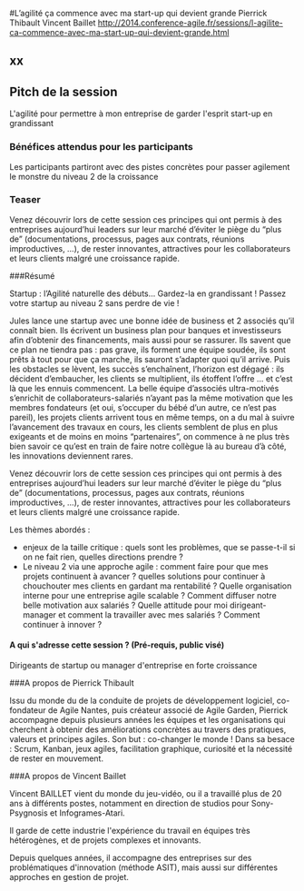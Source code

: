 #L’agilité ça commence avec ma start-up qui devient grande
     Pierrick Thibault
     Vincent Baillet
     http://2014.conference-agile.fr/sessions/l-agilite-ca-commence-avec-ma-start-up-qui-devient-grande.html

## xx

## Pitch de la session
 L'agilité pour permettre à mon entreprise de garder l'esprit start-up en grandissant

### Bénéfices attendus pour les participants
Les participants partiront avec des pistes concrètes pour passer agilement le monstre du niveau 2 de la croissance

### Teaser
Venez découvrir lors de cette session ces principes qui ont permis à des entreprises aujourd’hui leaders sur leur marché d’éviter le piège du “plus de” (documentations, processus, pages aux contrats, réunions improductives, …), de rester innovantes, attractives pour les collaborateurs et leurs clients malgré une croissance rapide.

###Résumé

Startup : l’Agilité naturelle des débuts… Gardez-la en grandissant ! Passez votre startup au niveau 2 sans perdre de vie !

Jules lance une startup avec une bonne idée de business et 2 associés qu’il connaît bien. Ils écrivent un business plan pour banques et investisseurs afin d’obtenir des financements, mais aussi pour se rassurer. Ils savent que ce plan ne tiendra pas : pas grave, ils forment une équipe soudée, ils sont prêts à tout pour que ça marche, ils sauront s’adapter quoi qu’il arrive. Puis les obstacles se lèvent, les succès s’enchaînent, l’horizon est dégagé : ils décident d’embaucher, les clients se multiplient, ils étoffent l’offre … et c’est là que les ennuis commencent. La belle équipe d’associés ultra-motivés s’enrichit de collaborateurs-salariés n’ayant pas la même motivation que les membres fondateurs (et oui, s’occuper du bébé d’un autre, ce n’est pas pareil), les projets clients arrivent tous en même temps, on a du mal à suivre l’avancement des travaux en cours, les clients semblent de plus en plus exigeants et de moins en moins “partenaires”, on commence à ne plus très bien savoir ce qu’est en train de faire notre collègue là au bureau d’à côté, les innovations deviennent rares.

Venez découvrir lors de cette session ces principes qui ont permis à des entreprises aujourd’hui leaders sur leur marché d’éviter le piège du “plus de” (documentations, processus, pages aux contrats, réunions improductives, …), de rester innovantes, attractives pour les collaborateurs et leurs clients malgré une croissance rapide.

Les thèmes abordés :

- enjeux de la taille critique : quels sont les problèmes, que se passe-t-il si on ne fait rien, quelles directions prendre ?
- Le niveau 2 via une approche agile : comment faire pour que mes projets continuent à avancer ? quelles solutions pour continuer à chouchouter mes clients en gardant ma rentabilité ? Quelle organisation interne pour une entreprise agile scalable ? Comment diffuser notre belle motivation aux salariés ? Quelle attitude pour moi dirigeant-manager et comment la travailler avec mes salariés ? Comment continuer à innover ?

#### A qui s'adresse cette session ? (Pré-requis, public visé)

Dirigeants de startup ou manager d'entreprise en forte croissance

###A propos de Pierrick Thibault

Issu du monde du de la conduite de projets de développement logiciel, co-fondateur de Agile Nantes, puis créateur associé de Agile Garden, Pierrick accompagne depuis plusieurs années les équipes et les organisations qui cherchent à obtenir des améliorations concrètes au travers des pratiques, valeurs et principes agiles. Son but : co-changer le monde ! Dans sa besace : Scrum, Kanban, jeux agiles, facilitation graphique, curiosité et la nécessité de rester en mouvement.

###A propos de Vincent Baillet

Vincent BAILLET vient du monde du jeu-vidéo, ou il a travaillé plus de 20 ans à différents postes, notamment en direction de studios pour Sony-Psygnosis et Infogrames-Atari.

Il garde de cette industrie l'expérience du travail en équipes très hétérogènes, et de projets complexes et innovants.

Depuis quelques années, il accompagne des entreprises sur des problématiques d'innovation (méthode ASIT), mais aussi sur différentes approches en gestion de projet.
